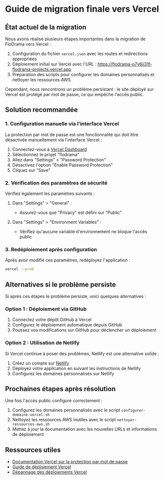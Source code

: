 # Guide de migration finale vers Vercel

## État actuel de la migration

Nous avons réalisé plusieurs étapes importantes dans la migration de FloDrama vers Vercel :

1. Configuration du fichier `vercel.json` avec les routes et redirections appropriées
2. Déploiement initial sur Vercel avec l'URL : https://flodrama-o7y6ii31f-flodrama-projects.vercel.app
3. Préparation des scripts pour configurer les domaines personnalisés et nettoyer les ressources AWS

Cependant, nous rencontrons un problème persistant : le site déployé sur Vercel est protégé par mot de passe, ce qui empêche l'accès public.

## Solution recommandée

### 1. Configuration manuelle via l'interface Vercel

La protection par mot de passe est une fonctionnalité qui doit être désactivée manuellement via l'interface Vercel :

1. Connectez-vous à [Vercel Dashboard](https://vercel.com/dashboard)
2. Sélectionnez le projet "flodrama"
3. Allez dans "Settings" > "Password Protection"
4. Désactivez l'option "Enable Password Protection"
5. Cliquez sur "Save"

### 2. Vérification des paramètres de sécurité

Vérifiez également les paramètres suivants :

1. Dans "Settings" > "General" :
   - Assurez-vous que "Privacy" est défini sur "Public"
   
2. Dans "Settings" > "Environment Variables" :
   - Vérifiez qu'aucune variable d'environnement ne bloque l'accès public

### 3. Redéploiement après configuration

Après avoir modifié ces paramètres, redéployez l'application :

```bash
vercel --prod
```

## Alternatives si le problème persiste

Si après ces étapes le problème persiste, voici quelques alternatives :

### Option 1 : Déploiement via GitHub

1. Connectez votre dépôt GitHub à Vercel
2. Configurez le déploiement automatique depuis GitHub
3. Poussez vos modifications sur GitHub pour déclencher un déploiement

### Option 2 : Utilisation de Netlify

Si Vercel continue à poser des problèmes, Netlify est une alternative solide :

1. Créez un compte sur [Netlify](https://www.netlify.com/)
2. Déployez votre application en suivant les instructions de Netlify
3. Configurez les domaines personnalisés sur Netlify

## Prochaines étapes après résolution

Une fois l'accès public configuré correctement :

1. Configurez les domaines personnalisés avec le script `configurer-domaine-vercel.sh`
2. Nettoyez les ressources AWS inutiles avec le script `nettoyer-ressources-aws.sh`
3. Mettez à jour la documentation avec les nouvelles URLs et informations de déploiement

## Ressources utiles

- [Documentation Vercel sur la protection par mot de passe](https://vercel.com/docs/concepts/deployments/password-protection)
- [Guide de déploiement Vercel](https://vercel.com/docs/deployments/overview)
- [Dépannage des déploiements Vercel](https://vercel.com/docs/deployments/troubleshooting)
